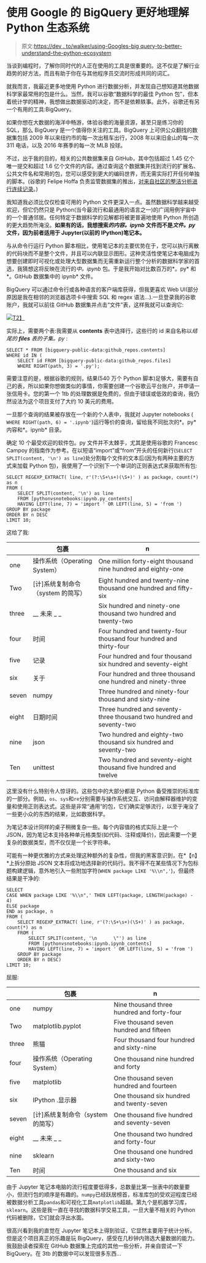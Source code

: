 # 使用 Google 的 BigQuery 更好地理解 Python 生态系统

> 原文:[https://dev . to/walker/using-Googles-big query-to-better-understand-the-python-ecosystem](https://dev.to/walker/using-googles-bigquery-to-better-understand-the-python-ecosystem)

当谈到编程时，了解你同时代的人正在使用的工具是很重要的。这不仅是了解行业趋势的好方法，而且有助于你在与其他程序员交流时形成共同的词汇。

就我而言，我最近更多地使用 Python 进行数据分析，并发现自己想知道其他数据科学家最常用的包是什么。当然，我可以谷歌“数据科学的最佳 Python 包”，但本着统计学的精神，我想做出数据驱动的决定，而不是依赖轶事。此外，谷歌还有另一个有用的工具:BigQuery。

如果你想在大数据的海洋中畅游，体验谷歌的海量资源，甚至只是练习你的 SQL，那么 BigQuery 是一个值得你关注的工具。BigQuery 上可供公众翻找的数据集包括 2009 年以来纽约市的每一次出租车出行，2008 年以来旧金山的每一次 311 电话，以及 2016 年赛季的每一次 MLB 投球。

不过，出于我的目的，相关的公共数据集来自 GitHub，其中包括超过 1.45 亿个唯一提交和超过 1.6 亿个文件的内容。通过查询这个数据集并找到流行的扩展名、公共文件名和常用的包，您可以感受到更大的编码世界，而无需实际打开任何单独的脚本。(谷歌的 Felipe Hoffa 负责监管数据集的推出，[对来自社区的整洁分析进行连续记录](https://medium.com/google-cloud/github-on-bigquery-analyze-all-the-code-b3576fd2b150#.mtuxwf2k7)。)

我知道我必须比仅仅检查可用的 Python 文件更深入一点。虽然数据科学越来越受欢迎，但它仍然只是 Python(当今最流行和最通用的语言之一)的广阔用例宇宙中的一个普通邻居。任何特定于数据科学的见解都将被更普遍地使用 Python 所创造的更大趋势所淹没。**如果有的话，我想搜索*的内容。ipynb* 文件而不是*文件。py* 文件，因为前者适用于 Jupyter(以前的 IPython)笔记本。**

与从命令行运行 Python 脚本相比，使用笔记本的主要优势在于，您可以执行离散的代码块而不是整个文件，并且可以内联显示图形。这种灵活性使笔记本电脑成为想要创建即时可视化或处理大型数据集而无需重新运行整个分析的数据科学家的首选，我猜想这将反映在流行的*中。ipynb* 包。于是我开始对比数百万的*。py* 和*。GitHub 数据集中的 ipynb* 文件。

BigQuery 可以通过命令行或各种语言的客户端库获得，但我更喜欢 Web UI(部分原因是我在相邻的浏览器选项卡中搜索 SQL 和 regex 语法...).一旦登录我的谷歌账户，我就可以前往 GitHub 数据集并点击“文件”表，这样我就可以查询它:

[![](../Images/f52977dda9b40b810a2a8ddef5ce9d32.png)T2】](https://res.cloudinary.com/practicaldev/image/fetch/s--6N4OrUkG--/c_limit%2Cf_auto%2Cfl_progressive%2Cq_66%2Cw_880/https://d1ax1i5f2y3x71.cloudfront.net/items/3G3U023q252n1B3A0D3L/Screen%2520Recording%25202017-03-28%2520at%252004.57%2520PM.gif%3FX-CloudApp-Visitor-Id%3D2119651)

实际上，需要两个表:我需要从 **contents** 表中选择行，这些行的 id 来自名称以*结尾的 **files** 表的子集。py* :

```
SELECT * FROM [bigquery-public-data:github_repos.contents]
WHERE id IN (
    SELECT id FROM [bigquery-public-data:github_repos.files]
    WHERE RIGHT(path, 3) = '.py'); 
```

需要注意的是，根据谷歌的规则，结果(540 万个 Python 脚本)足够大，需要有自己的表，所以如果你想做类似的事情，你需要创建一个谷歌云平台账户，并申请一张信用卡。您的第一个 1tb 的处理数据是免费的，但由于错误或低效的查询，我仍然设法为这个项目支付了大约 10 美元的费用。

一旦那个查询的结果被存放在一个新的个人表中，我就对 Jupyter notebooks ( `WHERE RIGHT(path, 6) = '.ipynb'`)运行等价的查询，留给我不同批次的*。py* 内容和*。ipynb* 目录。

确定 10 个最受欢迎的软件包。py 文件并不太棘手，尤其是使用谷歌的 Francesc Campoy 的指南作为参考。在以短语“import”或“from”开头的任何新行(`SELECT SPLIT(content, '\n') as line`)处分割每个文件的文本后(因为有两种主要的方式来加载 Python 包)，我使用了一个识别下一个单词的正则表达式来获取所有包:

```
SELECT REGEXP_EXTRACT( line, r'(?:\S+\s+)(\S+)' ) as package, count(*) as n
FROM (
    SELECT SPLIT(content, '\n') as line
    FROM [pythonvsnotebooks:ipynb.py_contents]
    HAVING LEFT(line, 7) = 'import ' OR LEFT(line, 5) = 'from ')
GROUP BY package
ORDER BY n DESC
LIMIT 10; 
```

这给了我:

|  | 包裹 | n |
| --- | --- | --- |
| one | 操作系统（Operating System） | One million forty-eight thousand nine hundred and eighty-one |
| Two | [计]系统复制命令（system 的简写） | Eight hundred and twenty-nine thousand one hundred and fifty-six |
| three | __ 未来 _ _ | Six hundred and ninety-one thousand two hundred and twenty-two |
| four | 时间 | Four hundred and twenty-four thousand four hundred and thirty-four |
| five | 记录 | Four hundred and four thousand six hundred and seventy-eight |
| six | 关于 | Four hundred and three thousand one hundred and ninety-three |
| seven | numpy | Three hundred and ninety-four thousand and sixty-nine |
| eight | 日期时间 | Three hundred and seventy-three thousand two hundred and seventy-two |
| nine | json | Two hundred and eighty-two thousand six hundred and seventy-two |
| Ten | unittest | Two hundred and seventy-eight thousand five hundred and twelve |

这里没有什么特别令人惊讶的。这些包中的大部分都是 Python 备受推崇的标准库的一部分。例如，`os`、`sys`和`re`分别需要与操作系统交互、访问由解释器维护的变量和使用正则表达式。这些是非常“通用”的包，它们确实足够流行，以至于淹没了一些更小众的东西的结果，比如数据科学。

为笔记本设计同样的桌子稍微复杂一些。每个内容值的格式实际上是一个 JSON，因为笔记本支持各种单元格类型(如代码、注释或降价)，因此需要一个更复杂的数据类型，而不仅仅是一个长字符串。

可能有一种更优雅的方式来处理这种额外的复杂性，但我的黑客意识到，在*【n】*上拆分原始 JSON 文本将成功地选择新的代码行。我不得不在某些情况下为包标题构建逻辑，意外地引入一些附加字符(`WHEN package LIKE '%\\n",'`)，但最终结果是干净的:

```
SELECT
CASE WHEN package LIKE '%\\n",' THEN LEFT(package, LENGTH(package) - 4)
ELSE package
END as package, n
FROM (
    SELECT REGEXP_EXTRACT( line, r'(?:\S+\s+)(\S+)' ) as package, count(*) as n
    FROM (
        SELECT SPLIT(content, '\n      \"') as line
        FROM [pythonvsnotebooks:ipynb.ipynb_contents]
        HAVING LEFT(line, 7) = 'import ' OR LEFT(line, 5) = 'from ')
    GROUP BY package
    ORDER BY n DESC)
LIMIT 10; 
```

屈服:

|  | 包裹 | n |
| --- | --- | --- |
| one | numpy | Nine thousand three hundred and forty-four |
| Two | matplotlib.pyplot | Five thousand seven hundred and fifteen |
| three | 熊猫 | Four thousand four hundred and sixty-nine |
| four | 操作系统（Operating System） | One thousand nine hundred and forty |
| five | matplotlib | One thousand seven hundred and fourteen |
| six | IPython .显示器 | One thousand six hundred and twenty-seven |
| seven | [计]系统复制命令（system 的简写） | One thousand five hundred and seventy-seven |
| eight | __ 未来 _ _ | One thousand two hundred and forty-four |
| nine | sklearn | One thousand one hundred and sixty-two |
| Ten | 时间 | One thousand and six |

由于 Jupyter 笔记本电脑的流行程度要低得多，总数量比第一张表中的数量要小，但流行包的顺序是有趣的。`numpy`已经跃居榜首，标准库包的受欢迎程度已经被数据分析工具`pandas`和可视化工具`matplotlib`超越。第九个是机器学习库，`sklearn`。这些是我一直在寻找的数据科学交易工具，一旦大量不相关的 Python 代码被删除，它们就会浮出水面。

很高兴看到我的直觉在 Jupyter 笔记本上得到验证，它显然主要用于统计分析。但是这个项目真正的乐趣是玩 BigQuery，感受在几秒钟内筛选大量数据的能力。我鼓励读者探索在 GitHub 数据集上完成的其他一些分析，并亲自尝试一下 BigQuery。在 3tb 的数据中可以发现很多东西...